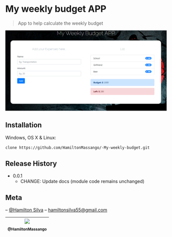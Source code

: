 # My weekly budget APP
> App to help calculate the weekly budget


![](Capturar.PNG)

## Installation

Windows, OS X & Linux:

```sh
clone https://github.com/HamiltonMassango/-My-weekly-budget.git
```

## Release History

* 0.0.1
    * CHANGE: Update docs (module code remains unchanged)

## Meta

 – [@Hamilton Silva](https://twitter.com/Hamilto26797674) – hamiltonsilva55@gmail.com



| [<img src="https://avatars1.githubusercontent.com/u/53865238?v=3&s=115"><br><sub>@HamiltonMassango</sub>](https://github.com/HamiltonMassango) |
| :---: |
